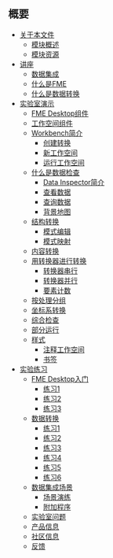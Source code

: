 <html lang="zh-CN" class="translated-ltr"><head><meta http-equiv="Content-Type" content="text/html; charset=UTF-8">

  <div id="readme" class="readme blob instapaper_body">
    <article class="markdown-body entry-content" itemprop="text"><h1><a id="user-content-summary" class="anchor" aria-hidden="true" href="https://github.com/safesoftware/FMETraining/blob/FME-Desktop-Data-Integration-2018/SUMMARY.md#summary"></a><font style="vertical-align: inherit;"><font style="vertical-align: inherit;">概要</font></font></h1>
<ul>
<li><a href="https://github.com/safesoftware/FMETraining/blob/FME-Desktop-Data-Integration-2018/Integration0About/0.00.AboutThisDocument.md"><font style="vertical-align: inherit;"><font style="vertical-align: inherit;">关于本文件</font></font></a>
<ul>
<li><a href="https://github.com/safesoftware/FMETraining/blob/FME-Desktop-Data-Integration-2018/Integration0About/0.01.ModuleOverview.md"><font style="vertical-align: inherit;"><font style="vertical-align: inherit;">模块概述</font></font></a></li>
<li><a href="https://github.com/safesoftware/FMETraining/blob/FME-Desktop-Data-Integration-2018/Integration0About/0.02.ModuleResources.md"><font style="vertical-align: inherit;"><font style="vertical-align: inherit;">模块资源</font></font></a></li>
</ul>
</li>
<li><a href="https://github.com/safesoftware/FMETraining/blob/FME-Desktop-Data-Integration-2018/Integration1Lecture/1.00.Lecture.md"><font style="vertical-align: inherit;"><font style="vertical-align: inherit;">讲座</font></font></a>
<ul>
<li><a href="https://github.com/safesoftware/FMETraining/blob/FME-Desktop-Data-Integration-2018/Integration1Lecture/1.01.DataIntegration.md"><font style="vertical-align: inherit;"><font style="vertical-align: inherit;">数据集成</font></font></a></li>
<li><a href="https://github.com/safesoftware/FMETraining/blob/FME-Desktop-Data-Integration-2018/Integration1Lecture/1.02.WhatIsFME.md"><font style="vertical-align: inherit;"><font style="vertical-align: inherit;">什么是FME</font></font></a></li>
<li><a href="https://github.com/safesoftware/FMETraining/blob/FME-Desktop-Data-Integration-2018/Integration1Lecture/1.03.WhatIsDataTransformation.md"><font style="vertical-align: inherit;"><font style="vertical-align: inherit;">什么是数据转换</font></font></a></li>
</ul>
</li>
<li><a href="https://github.com/safesoftware/FMETraining/blob/FME-Desktop-Data-Integration-2018/Integration2LabDemonstration/2.00.LabDemonstration.md"><font style="vertical-align: inherit;"><font style="vertical-align: inherit;">实验室演示</font></font></a>
<ul>
<li><a href="https://github.com/safesoftware/FMETraining/blob/FME-Desktop-Data-Integration-2018/Integration2LabDemonstration/2.01.FMEDesktopComponents.md"><font style="vertical-align: inherit;"><font style="vertical-align: inherit;">FME Desktop组件</font></font></a></li>
<li><a href="https://github.com/safesoftware/FMETraining/blob/FME-Desktop-Data-Integration-2018/Integration2LabDemonstration/2.02.WorkspaceComponents.md"><font style="vertical-align: inherit;"><font style="vertical-align: inherit;">工作空间组件</font></font></a></li>
<li><a href="https://github.com/safesoftware/FMETraining/blob/FME-Desktop-Data-Integration-2018/Integration2LabDemonstration/2.03.IntroductionToWorkbench.md"><font style="vertical-align: inherit;"><font style="vertical-align: inherit;">Workbench简介</font></font></a>
<ul>
<li><a href="https://github.com/safesoftware/FMETraining/blob/FME-Desktop-Data-Integration-2018/Integration2LabDemonstration/2.04.CreatingATranslation.md"><font style="vertical-align: inherit;"><font style="vertical-align: inherit;">创建转换</font></font></a></li>
<li><a href="https://github.com/safesoftware/FMETraining/blob/FME-Desktop-Data-Integration-2018/Integration2LabDemonstration/2.05.TheNewWorkspace.md"><font style="vertical-align: inherit;"><font style="vertical-align: inherit;">新工作空间</font></font></a></li>
<li><a href="https://github.com/safesoftware/FMETraining/blob/FME-Desktop-Data-Integration-2018/Integration2LabDemonstration/2.06.RunningTheWorkspace.md"><font style="vertical-align: inherit;"><font style="vertical-align: inherit;">运行工作空间</font></font></a></li>
</ul>
</li>
<li><a href="https://github.com/safesoftware/FMETraining/blob/FME-Desktop-Data-Integration-2018/Integration2LabDemonstration/2.07.WhatIsDataInspection.md"><font style="vertical-align: inherit;"><font style="vertical-align: inherit;">什么是数据检查</font></font></a>
<ul>
<li><a href="https://github.com/safesoftware/FMETraining/blob/FME-Desktop-Data-Integration-2018/Integration2LabDemonstration/2.08.IntroductionToDataInspector.md"><font style="vertical-align: inherit;"><font style="vertical-align: inherit;">Data Inspector简介</font></font></a></li>
<li><a href="https://github.com/safesoftware/FMETraining/blob/FME-Desktop-Data-Integration-2018/Integration2LabDemonstration/2.09.ViewingData.md"><font style="vertical-align: inherit;"><font style="vertical-align: inherit;">查看数据</font></font></a></li>
<li><a href="https://github.com/safesoftware/FMETraining/blob/FME-Desktop-Data-Integration-2018/Integration2LabDemonstration/2.10.QueryingData.md"><font style="vertical-align: inherit;"><font style="vertical-align: inherit;">查询数据</font></font></a></li>
<li><a href="https://github.com/safesoftware/FMETraining/blob/FME-Desktop-Data-Integration-2018/Integration2LabDemonstration/2.11.BackgroundMaps.md"><font style="vertical-align: inherit;"><font style="vertical-align: inherit;">背景地图</font></font></a></li>
</ul>
</li>
<li><a href="https://github.com/safesoftware/FMETraining/blob/FME-Desktop-Data-Integration-2018/Integration2LabDemonstration/2.12.StructuralTransformation.md"><font style="vertical-align: inherit;"><font style="vertical-align: inherit;">结构转换</font></font></a>
<ul>
<li><a href="https://github.com/safesoftware/FMETraining/blob/FME-Desktop-Data-Integration-2018/Integration2LabDemonstration/2.13.SchemaEditing.md"><font style="vertical-align: inherit;"><font style="vertical-align: inherit;">模式编辑</font></font></a></li>
<li><a href="https://github.com/safesoftware/FMETraining/blob/FME-Desktop-Data-Integration-2018/Integration2LabDemonstration/2.14.SchemaMapping.md"><font style="vertical-align: inherit;"><font style="vertical-align: inherit;">模式映射</font></font></a></li>
</ul>
</li>
<li><a href="https://github.com/safesoftware/FMETraining/blob/FME-Desktop-Data-Integration-2018/Integration2LabDemonstration/2.15.ContentTransformation.md"><font style="vertical-align: inherit;"><font style="vertical-align: inherit;">内容转换</font></font></a></li>
<li><a href="https://github.com/safesoftware/FMETraining/blob/FME-Desktop-Data-Integration-2018/Integration2LabDemonstration/2.16.TransformationWithTransformers.md"><font style="vertical-align: inherit;"><font style="vertical-align: inherit;">用转换器进行转换</font></font></a>
<ul>
<li><a href="https://github.com/safesoftware/FMETraining/blob/FME-Desktop-Data-Integration-2018/Integration2LabDemonstration/2.17.TransformersInSeries.md"><font style="vertical-align: inherit;"><font style="vertical-align: inherit;">转换器串行</font></font></a></li>
<li><a href="https://github.com/safesoftware/FMETraining/blob/FME-Desktop-Data-Integration-2018/Integration2LabDemonstration/2.18.TransformersInParallel.md"><font style="vertical-align: inherit;"><font style="vertical-align: inherit;">转换器并行</font></font></a></li>
<li><a href="https://github.com/safesoftware/FMETraining/blob/FME-Desktop-Data-Integration-2018/Integration2LabDemonstration/2.19.FeatureCounts.md"><font style="vertical-align: inherit;"><font style="vertical-align: inherit;">要素计数</font></font></a></li>
</ul>
</li>
<li><a href="https://github.com/safesoftware/FMETraining/blob/FME-Desktop-Data-Integration-2018/Integration2LabDemonstration/2.20.GroupByProcessing.md"><font style="vertical-align: inherit;"><font style="vertical-align: inherit;">按处理分组</font></font></a></li>
<li><a href="https://github.com/safesoftware/FMETraining/blob/FME-Desktop-Data-Integration-2018/Integration2LabDemonstration/2.21.CoordinateSystemTransformation.md"><font style="vertical-align: inherit;"><font style="vertical-align: inherit;">坐标系转换</font></font></a></li>
<li><a href="https://github.com/safesoftware/FMETraining/blob/FME-Desktop-Data-Integration-2018/Integration2LabDemonstration/2.22.IntegratedInspection.md"><font style="vertical-align: inherit;"><font style="vertical-align: inherit;">综合检查</font></font></a></li>
<li><a href="https://github.com/safesoftware/FMETraining/blob/FME-Desktop-Data-Integration-2018/Integration2LabDemonstration/2.23.PartialRuns.md"><font style="vertical-align: inherit;"><font style="vertical-align: inherit;">部分运行</font></font></a></li>
<li><a href="https://github.com/safesoftware/FMETraining/blob/FME-Desktop-Data-Integration-2018/Integration2LabDemonstration/2.24.Style.md"><font style="vertical-align: inherit;"><font style="vertical-align: inherit;">样式</font></font></a>
<ul>
<li><a href="https://github.com/safesoftware/FMETraining/blob/FME-Desktop-Data-Integration-2018/Integration2LabDemonstration/2.25.AnnotatingWorkspaces.md"><font style="vertical-align: inherit;"><font style="vertical-align: inherit;">注释工作空间</font></font></a></li>
<li><a href="https://github.com/safesoftware/FMETraining/blob/FME-Desktop-Data-Integration-2018/Integration2LabDemonstration/2.26.Bookmarks.md"><font style="vertical-align: inherit;"><font style="vertical-align: inherit;">书签</font></font></a></li>
</ul>
</li>
</ul>
</li>
<li><a href="https://github.com/safesoftware/FMETraining/blob/FME-Desktop-Data-Integration-2018/Integration3LabExercises/3.00.LabExercises.md"><font style="vertical-align: inherit;"><font style="vertical-align: inherit;">实验练习</font></font></a>
<ul>
<li><a href="https://github.com/safesoftware/FMETraining/blob/FME-Desktop-Data-Integration-2018/Integration3LabExercises/3.01.GettingStartedWithFMEDesktop.md"><font style="vertical-align: inherit;"><font style="vertical-align: inherit;">FME Desktop入门</font></font></a>
<ul>
<li><a href="https://github.com/safesoftware/FMETraining/blob/FME-Desktop-Data-Integration-2018/Integration3LabExercises/3.02.Exercise1.md"><font style="vertical-align: inherit;"><font style="vertical-align: inherit;">练习1</font></font></a></li>
<li><a href="https://github.com/safesoftware/FMETraining/blob/FME-Desktop-Data-Integration-2018/Integration3LabExercises/3.03.Exercise2.md"><font style="vertical-align: inherit;"><font style="vertical-align: inherit;">练习2</font></font></a></li>
<li><a href="https://github.com/safesoftware/FMETraining/blob/FME-Desktop-Data-Integration-2018/Integration3LabExercises/3.04.Exercise3.md"><font style="vertical-align: inherit;"><font style="vertical-align: inherit;">练习3</font></font></a></li>
</ul>
</li>
<li><a href="https://github.com/safesoftware/FMETraining/blob/FME-Desktop-Data-Integration-2018/Integration3LabExercises/3.05.DataTransformation.md"><font style="vertical-align: inherit;"><font style="vertical-align: inherit;">数据转换</font></font></a>
<ul>
<li><a href="https://github.com/safesoftware/FMETraining/blob/FME-Desktop-Data-Integration-2018/Integration3LabExercises/3.06.Exercise1.md"><font style="vertical-align: inherit;"><font style="vertical-align: inherit;">练习1</font></font></a></li>
<li><a href="https://github.com/safesoftware/FMETraining/blob/FME-Desktop-Data-Integration-2018/Integration3LabExercises/3.07.Exercise2.md"><font style="vertical-align: inherit;"><font style="vertical-align: inherit;">练习2</font></font></a></li>
<li><a href="https://github.com/safesoftware/FMETraining/blob/FME-Desktop-Data-Integration-2018/Integration3LabExercises/3.08.Exercise3.md"><font style="vertical-align: inherit;"><font style="vertical-align: inherit;">练习3</font></font></a></li>
<li><a href="https://github.com/safesoftware/FMETraining/blob/FME-Desktop-Data-Integration-2018/Integration3LabExercises/3.09.Exercise4.md"><font style="vertical-align: inherit;"><font style="vertical-align: inherit;">练习4</font></font></a></li>
<li><a href="https://github.com/safesoftware/FMETraining/blob/FME-Desktop-Data-Integration-2018/Integration3LabExercises/3.10.Exercise5.md"><font style="vertical-align: inherit;"><font style="vertical-align: inherit;">练习5</font></font></a></li>
<li><a href="https://github.com/safesoftware/FMETraining/blob/FME-Desktop-Data-Integration-2018/Integration3LabExercises/3.11.Exercise6.md"><font style="vertical-align: inherit;"><font style="vertical-align: inherit;">练习6</font></font></a></li>
</ul>
</li>
<li><a href="https://github.com/safesoftware/FMETraining/blob/FME-Desktop-Data-Integration-2018/Integration3LabExercises/3.12.DataIntegrationScenario.md"><font style="vertical-align: inherit;"><font style="vertical-align: inherit;">数据集成场景</font></font></a>
<ul>
<li><a href="https://github.com/safesoftware/FMETraining/blob/FME-Desktop-Data-Integration-2018/Integration3LabExercises/3.13.ScenarioWalkthrough.md"><font style="vertical-align: inherit;"><font style="vertical-align: inherit;">场景演练</font></font></a></li>
<li><a href="https://github.com/safesoftware/FMETraining/blob/FME-Desktop-Data-Integration-2018/Integration3LabExercises/3.14.AdditionalProcedures.md"><font style="vertical-align: inherit;"><font style="vertical-align: inherit;">附加程序</font></font></a></li>
</ul>
</li>
<li><a href="https://github.com/safesoftware/FMETraining/blob/FME-Desktop-Data-Integration-2018/Integration3LabExercises/3.15.LabQuestions.md"><font style="vertical-align: inherit;"><font style="vertical-align: inherit;">实验室问题</font></font></a></li>
<li><a href="https://github.com/safesoftware/FMETraining/blob/FME-Desktop-Data-Integration-2018/Integration3LabExercises/3.16.ProductInfo.md"><font style="vertical-align: inherit;"><font style="vertical-align: inherit;">产品信息</font></font></a></li>
<li><a href="https://github.com/safesoftware/FMETraining/blob/FME-Desktop-Data-Integration-2018/Integration3LabExercises/3.17.CommunityInfo.md"><font style="vertical-align: inherit;"><font style="vertical-align: inherit;">社区信息</font></font></a></li>
<li><a href="https://github.com/safesoftware/FMETraining/blob/FME-Desktop-Data-Integration-2018/Integration3LabExercises/3.18.Feedback.md"><font style="vertical-align: inherit;"><font style="vertical-align: inherit;">反馈</font></font></a></li>
</ul>
</li>
</ul>
</article>
  </div>
</html>
